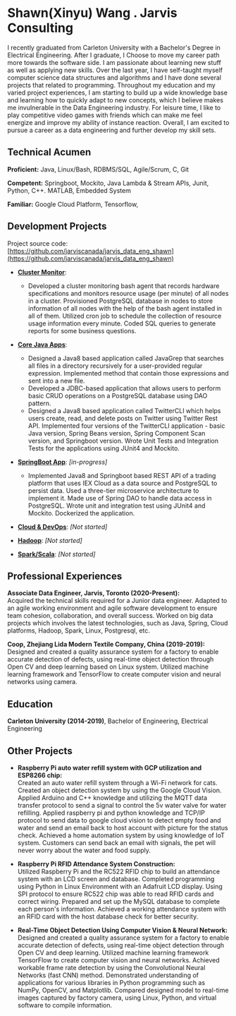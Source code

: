 

# Shawn(Xinyu) Wang . Jarvis Consulting
I recently graduated from Carleton University with a Bachelor's Degree in Electrical Engineering. 
After I graduate, I Choose to move my career path more towards the software side.
I am passionate about learning new stuff as well as applying new skills.
Over the last year, I have self-taught myself computer science data structures and algorithms and I have done several projects that related to programming.
Throughout my education and my varied project experiences, I am starting to build up a wide knowledge base and learning how to quickly adapt to new concepts, which I believe makes me invulnerable in the Data Engineering industry.
For leisure time, I like to play competitive video games with friends which can make me feel energize and improve my ability of instance reaction.
Overall, I am excited to pursue a career as a data engineering and further develop my skill sets.

## Technical Acumen

**Proficient:** Java, Linux/Bash, RDBMS/SQL, Agile/Scrum, C, Git

**Competent:** Springboot, Mockito, Java Lambda & Stream APIs, Junit, Python, C++. MATLAB, Embedded System

**Familiar:** Google Cloud Platform, Tensorflow, 

## Development Projects

Project source code: [https://github.com/jarviscanada/jarvis_data_eng_shawn](https://github.com/jarviscanada/jarvis_data_eng_shawn)

- **[Cluster Monitor](./linux_sql)**:   
  * Developed a cluster monitoring bash agent that records hardware specifications and monitors
resource usage (per minute) of all nodes in a cluster. Provisioned PostgreSQL database in nodes to store
information of all nodes with the help of the bash agent installed in all of them. Utilized cron job to schedule the
collection of resource usage information every minute. Coded SQL queries to generate reports for some business questions.
                                      
- **[Core Java Apps](./core_java)**:  
  * Designed a Java8 based application called JavaGrep that searches all files in a directory
recursively for a user-provided regular expression. Implemented method that contain those expressions and sent into a new file. 
  * Developed a JDBC-based application that allows users to perform basic CRUD operations on a PostgreSQL database
using DAO pattern. 
  * Designed a Java8 based application called TwitterCLI which helps users create, read, and
delete posts on Twitter using Twitter Rest API. Implemented four versions of the TwitterCLI application - basic Java
version, Spring Beans version, Spring Component Scan version, and Springboot version. Wrote Unit Tests and
Integration Tests for the applications using JUnit4 and Mockito.
                                     
- **[SpringBoot App](./springboot)**: *[in-progress]*  
  * Implemented Java8 and Springboot based REST API of a trading platform that uses IEX Cloud
as a data source and PostgreSQL to persist data. Used a three-tier microservice architecture to implement it. Made
use of Spring DAO to handle data access in PostgreSQL. Wrote unit and integration test using JUnit4 and Mockito.
Dockerized the application.  
                                      
- **[Cloud & DevOps](./cloud_devops)**: *[Not started]*
- **[Hadoop](./hadoop)**: *[Not started]*
- **[Spark/Scala](./spark)**:  *[Not started]*

## Professional Experiences

**Associate Data Engineer, Jarvis, Toronto (2020-Present):**  
Acquired the technical skills required for a Junior data engineer. Adapted to an agile working environment and agile software development to ensure team cohesion, collaboration, and overall success.
Worked on big data projects which involves the latest technologies, such as Java, Spring, Cloud platforms, Hadoop, Spark, Linux, Postgresql, etc.

**Coop, Zhejiang Lida Modern Textile Company, China (2019-2019):**   
Designed and created a quality assurance system for a factory to enable accurate detection of defects, using real-time object detection through Open CV and deep learning based on Linux system. 
Utilized machine learning framework and TensorFlow to create computer vision and neural networks using camera.

## Education

**Carleton University (2014-2019)**, Bachelor of Engineering, Electrical Engineering

## Other Projects

- **Raspberry Pi auto water refill system with GCP utilization and ESP8266 chip:**  
Created an auto water refill system through a Wi-Fi network for cats. Created an object detection system by using the Google Cloud Vision. 
Applied Arduino and C++ knowledge and utilizing the MQTT data transfer protocol to send a signal to control the 5v water valve for water refilling.
Applied raspberry pi and python knowledge and TCP/IP protocol to send data to google cloud vision to detect empty food and water and send an email back to host account with picture for the status check.
Achieved a home automation system by using knowledge of IoT system. Customers can send back an email with signals, the pet will never worry about the water and food supply.

- **Raspberry Pi RFID Attendance System Construction:**   
Utilized Raspberry Pi and the RC522 RFID chip to build an attendance system with an LCD screen and database.
Completed programming using Python in Linux Environment with an Adafruit LCD display.
Using SPI protocol to ensure RC522 chip was able to read RFID cards and correct wiring. 
Prepared and set up the MySQL database to complete each person's information. 
Achieved a working attendance system with an RFID card with the host database check for better security.

- **Real-Time Object Detection Using Computer Vision & Neural Network:**  
Designed and created a quality assurance system for a factory to enable accurate detection of defects, using real-time object detection through Open CV and deep learning.
 Utilized machine learning framework TensorFlow to create computer vision and neural networks. Achieved workable frame rate detection by using the Convolutional Neural Networks (fast CNN) method. 
 Demonstrated understanding of applications for various libraries in Python programming such as NumPy, OpenCV, and Matplotlib.
 Compared designed model to real-time images captured by factory camera, using Linux, Python, and virtual software to compile information. 
